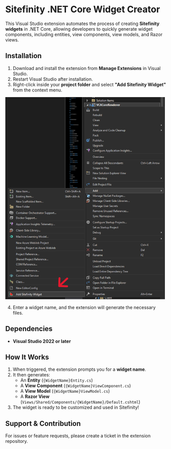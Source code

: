 # Sitefinity .NET Core Widget Creator

This Visual Studio extension automates the process of creating **Sitefinity widgets** in .NET Core, allowing developers to quickly generate widget components, including entities, view components, view models, and Razor views.

## Installation
1. Download and install the extension from **Manage Extensions** in Visual Studio.  
2. Restart Visual Studio after installation.  
3. Right-click inside your **project folder** and select **"Add Sitefinity Widget"** from the context menu.  

<img src="SitefinityCoreHelper/Resources/VSIXHelperImage.png" width="500">

4. Enter a widget name, and the extension will generate the necessary files.  

## Dependencies
- **Visual Studio 2022 or later**  

## How It Works
1. When triggered, the extension prompts you for a **widget name**.  
2. It then generates:  
   - An **Entity** (`{WidgetName}Entity.cs`)  
   - A **View Component** (`{WidgetName}ViewComponent.cs`)  
   - A **View Model** (`{WidgetName}ViewModel.cs`)  
   - A **Razor View** (`Views/Shared/Components/{WidgetName}/Default.cshtml`)  
3. The widget is ready to be customized and used in Sitefinity!  

## Support & Contribution
For issues or feature requests, please create a ticket in the extension repository.

